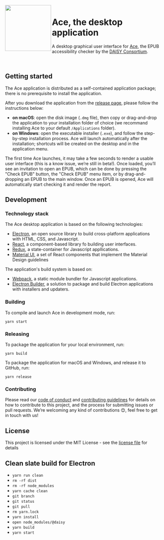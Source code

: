 <img src="./src/renderer/assets/logo.svg" alt="" width="150" align="left"/>

# Ace, the desktop application 

A desktop graphical user interface for [Ace](https://daisy.github.io/ace), the EPUB accessibility checker by the [DAISY Consortium](http://daisy.org).

<br/>


## Getting started

The Ace application is distributed as a self-contained application package; there is no prerequisite to install the application.

After you download the application from the [release page](https://github.com/daisy/ace-gui/releases), please follow the instructions below:

- **on macOS**: open the disk image (`.dmg` file), then copy or drag-and-drop the application to your installation folder of choice (we recommand installing Ace to your default `/Applications` folder).
- **on Windows**: open the executable installer (`.exe`), and follow the step-by-step installation process. Ace will launch automatically after the installation; shortcuts will be created on the desktop and in the application menu.

The first time Ace launches, it may take a few seconds to render a usable user interface (this is a know issue, we’re still in beta!). Once loaded, you’ll see an invitation to open an EPUB, which can be done by pressing the "Check EPUB" button, the "Check EPUB" menu item, or by drag-and-dropping an EPUB to the main window. Once an EPUB is opened, Ace will automatically start checking it and render the report.

## Development

### Technology stack

The Ace desktop application is based on the following technologies:

- [Electron](https://electronjs.org/), an open source library to build cross-platform applications with HTML, CSS, and Javascript.
- [React](https://reactjs.org/), a component-based library fo building user interfaces.
- [Redux](https://redux.js.org/), a state-container for Javascript appllications.
- [Material UI](https://material-ui.com/), a set of React components that implement the Material Design guidelines

The application's build system is based on:
- [Webpack](https://webpack.js.org), a static module bundler for Javascript applications.
- [Electron Builder](https://www.electron.build/), a solution to package and build Electron applications with installers and updaters.

### Building

To compile and launch Ace in development mode, run:

```
yarn start
```

### Releasing

To package the application for your local environment, run:

```
yarn build
```

To package the application for macOS and Windows, and release it to GitHub, run:

```
yarn release
```

### Contributing

Please read our [code of conduct](CODE_OF_CONDUCT.md) and [contributing guidelines](CONTRIBUTIN.md) for details on how to contribute to this project, and the process for submitting issues or pull requests. We’re welcoming any kind of contributions 😊, feel free to get in touch with us!

## License

This project is licensed under the MIT License - see the [license file](LICENSE.md) for details

## Clean slate build for Electron

* `yarn run clean`
* `rm -rf dist`
* `rm -rf node_modules`
* `yarn cache clean`
* `git branch`
* `git status`
* `git pull`
* `rm yarn.lock`
* `yarn install`
* `open node_modules/@daisy`
* `yarn build`
* `yarn start`


